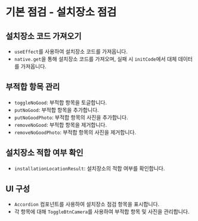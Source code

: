 # 기본 점검 - 설치장소 점검

## 설치장소 코드 가져오기

- `useEffect`를 사용하여 설치장소 코드를 가져옵니다.
- `native.get`을 통해 설치장소 코드를 가져오며, 실패 시 `initCode`에서 대체 데이터를 가져옵니다.

## 부적합 항목 관리

- `toggleNoGood`: 부적합 항목을 토글합니다.
- `putNoGood`: 부적합 항목을 추가합니다.
- `putNoGoodPhoto`: 부적합 항목의 사진을 추가합니다.
- `removeNoGood`: 부적합 항목을 제거합니다.
- `removeNoGoodPhoto`: 부적합 항목의 사진을 제거합니다.

## 설치장소 적합 여부 확인

- `installationLocationResult`: 설치장소의 적합 여부를 확인합니다.

## UI 구성

- `Accordion` 컴포넌트를 사용하여 설치장소 점검 항목을 표시합니다.
- 각 항목에 대해 `ToggleBtnCamera`를 사용하여 부적합 항목 및 사진을 관리합니다.
